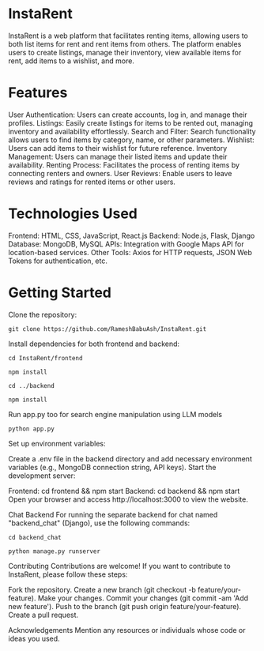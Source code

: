 # InstaRent

InstaRent is a web platform that facilitates renting items, allowing users to both list items for rent and rent items from others. The platform enables users to create listings, manage their inventory, view available items for rent, add items to a wishlist, and more.

# Features

User Authentication: Users can create accounts, log in, and manage their profiles.
Listings: Easily create listings for items to be rented out, managing inventory and availability effortlessly.
Search and Filter: Search functionality allows users to find items by category, name, or other parameters.
Wishlist: Users can add items to their wishlist for future reference.
Inventory Management: Users can manage their listed items and update their availability.
Renting Process: Facilitates the process of renting items by connecting renters and owners.
User Reviews: Enable users to leave reviews and ratings for rented items or other users.

# Technologies Used
Frontend: HTML, CSS, JavaScript, React.js
Backend: Node.js, Flask, Django
Database: MongoDB, MySQL
APIs: Integration with Google Maps API for location-based services.
Other Tools: Axios for HTTP requests, JSON Web Tokens for authentication, etc.

# Getting Started
Clone the repository:

`git clone https://github.com/RameshBabuAsh/InstaRent.git`

Install dependencies for both frontend and backend:

`cd InstaRent/frontend`

`npm install`

`cd ../backend`

`npm install`

Run app.py too for search engine manipulation using LLM models

`python app.py`

Set up environment variables:

Create a .env file in the backend directory and add necessary environment variables (e.g., MongoDB connection string, API keys).
Start the development server:

Frontend: cd frontend && npm start
Backend: cd backend && npm start
Open your browser and access http://localhost:3000 to view the website.

Chat Backend
For running the separate backend for chat named "backend_chat" (Django), use the following commands:

`cd backend_chat`

`python manage.py runserver`

Contributing
Contributions are welcome! If you want to contribute to InstaRent, please follow these steps:

Fork the repository.
Create a new branch (git checkout -b feature/your-feature).
Make your changes.
Commit your changes (git commit -am 'Add new feature').
Push to the branch (git push origin feature/your-feature).
Create a pull request.

Acknowledgements
Mention any resources or individuals whose code or ideas you used.
